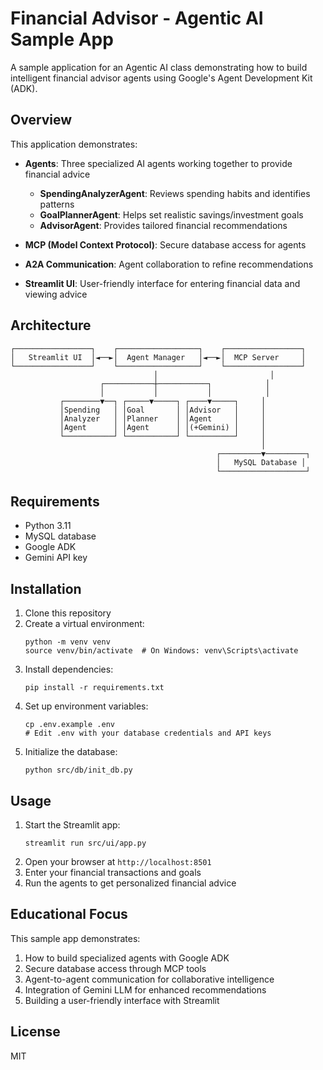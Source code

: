 # Financial Advisor - Agentic AI Sample App

A sample application for an Agentic AI class demonstrating how to build intelligent financial advisor agents using Google's Agent Development Kit (ADK).

## Overview

This application demonstrates:

- **Agents**: Three specialized AI agents working together to provide financial advice
  - **SpendingAnalyzerAgent**: Reviews spending habits and identifies patterns
  - **GoalPlannerAgent**: Helps set realistic savings/investment goals
  - **AdvisorAgent**: Provides tailored financial recommendations

- **MCP (Model Context Protocol)**: Secure database access for agents
- **A2A Communication**: Agent collaboration to refine recommendations
- **Streamlit UI**: User-friendly interface for entering financial data and viewing advice

## Architecture

```
┌─────────────────┐    ┌──────────────────┐    ┌─────────────────┐
│   Streamlit UI  │◄──►│  Agent Manager   │◄──►│  MCP Server     │
└─────────────────┘    └──────────────────┘    └─────────────────┘
                                │                         │
                    ┌───────────┼───────────┐            │
                    │           │           │            │
           ┌────────▼──┐ ┌─────▼─────┐ ┌────▼─────┐     │
           │Spending   │ │Goal       │ │Advisor   │     │
           │Analyzer   │ │Planner    │ │Agent     │     │
           │Agent      │ │Agent      │ │(+Gemini) │     │
           └───────────┘ └───────────┘ └──────────┘     │
                                                        │
                                              ┌─────────▼─────────┐
                                              │   MySQL Database │
                                              └───────────────────┘
```

## Requirements

- Python 3.11
- MySQL database
- Google ADK
- Gemini API key

## Installation

1. Clone this repository
2. Create a virtual environment:
   ```
   python -m venv venv
   source venv/bin/activate  # On Windows: venv\Scripts\activate
   ```
3. Install dependencies:
   ```
   pip install -r requirements.txt
   ```
4. Set up environment variables:
   ```
   cp .env.example .env
   # Edit .env with your database credentials and API keys
   ```
5. Initialize the database:
   ```
   python src/db/init_db.py
   ```

## Usage

1. Start the Streamlit app:
   ```
   streamlit run src/ui/app.py
   ```
2. Open your browser at `http://localhost:8501`
3. Enter your financial transactions and goals
4. Run the agents to get personalized financial advice

## Educational Focus

This sample app demonstrates:

1. How to build specialized agents with Google ADK
2. Secure database access through MCP tools
3. Agent-to-agent communication for collaborative intelligence
4. Integration of Gemini LLM for enhanced recommendations
5. Building a user-friendly interface with Streamlit

## License

MIT
